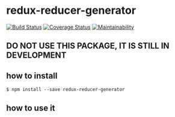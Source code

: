# redux-reducer-generator

[![Build Status](https://travis-ci.org/0xc14m1z/redux-reducer-generator.svg?branch=master)](https://travis-ci.org/0xc14m1z/redux-reducer-generator) [![Coverage Status](https://coveralls.io/repos/github/0xc14m1z/redux-reducer-generator/badge.svg?branch=master)](https://coveralls.io/github/0xc14m1z/redux-reducer-generator?branch=master) [![Maintainability](https://api.codeclimate.com/v1/badges/71529a56fad691ed2c10/maintainability)](https://codeclimate.com/github/0xc14m1z/redux-reducer-generator/maintainability)

## DO NOT USE THIS PACKAGE, IT IS STILL IN DEVELOPMENT

## how to install

```
$ npm install --save redux-reducer-generator
```

## how to use it
